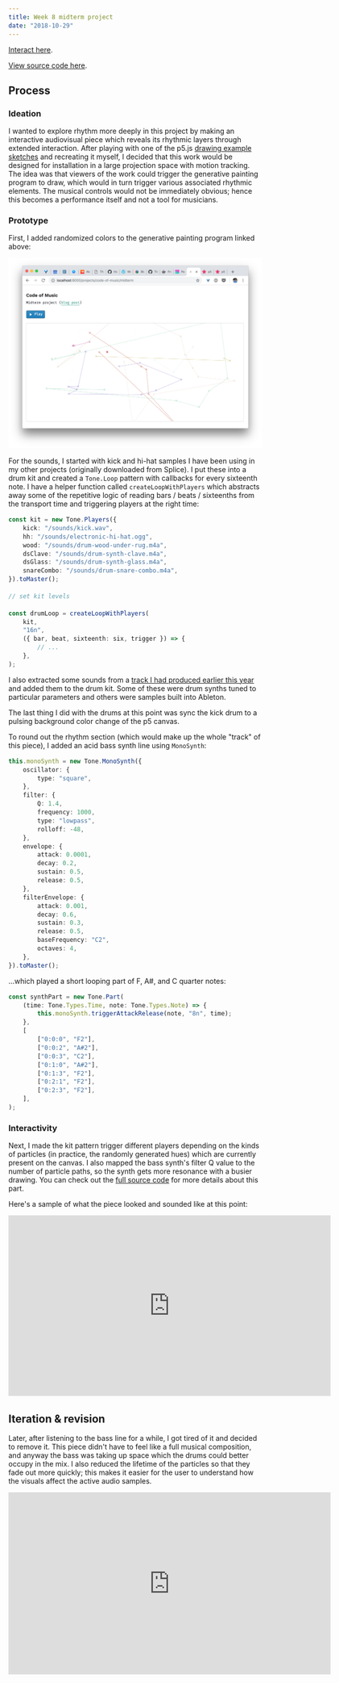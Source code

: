 ```yaml
---
title: Week 8 midterm project
date: "2018-10-29"
---
```


[Interact here](/projects/code-of-music/midterm).

[View source code here](https://github.com/adidahiya/website/blob/develop/src/pages/projects/code-of-music/midterm.tsx).

## Process

### Ideation

I wanted to explore rhythm more deeply in this project by making an interactive audiovisual piece which reveals its rhythmic layers through extended interaction. After playing with one of the p5.js [drawing example sketches](https://p5js.org/examples/hello-p5-drawing.html) and recreating it myself, I decided that this work would be designed for installation in a large projection space with motion tracking. The idea was that viewers of the work could trigger the generative painting program to draw, which would in turn trigger various associated rhythmic elements. The musical controls would not be immediately obvious; hence this becomes a performance itself and not a tool for musicians.

### Prototype

First, I added randomized colors to the generative painting program linked above:

![midterm-progress-1](midterm-progress-1.png)

For the sounds, I started with kick and hi-hat samples I have been using in my other projects (originally downloaded from Splice). I put these into a drum kit and created a `Tone.Loop` pattern with callbacks for every sixteenth note. I have a helper function called `createLoopWithPlayers` which abstracts away some of the repetitive logic of reading bars / beats / sixteenths from the transport time and triggering players at the right time:

```ts
const kit = new Tone.Players({
    kick: "/sounds/kick.wav",
    hh: "/sounds/electronic-hi-hat.ogg",
    wood: "/sounds/drum-wood-under-rug.m4a",
    dsClave: "/sounds/drum-synth-clave.m4a",
    dsGlass: "/sounds/drum-synth-glass.m4a",
    snareCombo: "/sounds/drum-snare-combo.m4a",
}).toMaster();

// set kit levels

const drumLoop = createLoopWithPlayers(
    kit,
    "16n",
    ({ bar, beat, sixteenth: six, trigger }) => {
        // ...
    },
);
```

I also extracted some sounds from a [track I had produced earlier this year](https://soundcloud.com/adi-dahiya/esemplastic) and added them to the drum kit. Some of these were drum synths tuned to particular parameters and others were samples built into Ableton.

The last thing I did with the drums at this point was sync the kick drum to a pulsing background color change of the p5 canvas.

To round out the rhythm section (which would make up the whole "track" of this piece), I added an acid bass synth line using `MonoSynth`:

```ts
this.monoSynth = new Tone.MonoSynth({
    oscillator: {
        type: "square",
    },
    filter: {
        Q: 1.4,
        frequency: 1000,
        type: "lowpass",
        rolloff: -48,
    },
    envelope: {
        attack: 0.0001,
        decay: 0.2,
        sustain: 0.5,
        release: 0.5,
    },
    filterEnvelope: {
        attack: 0.001,
        decay: 0.6,
        sustain: 0.3,
        release: 0.5,
        baseFrequency: "C2",
        octaves: 4,
    },
}).toMaster();
```

...which played a short looping part of F, A#, and C quarter notes:

```ts
const synthPart = new Tone.Part(
    (time: Tone.Types.Time, note: Tone.Types.Note) => {
        this.monoSynth.triggerAttackRelease(note, "8n", time);
    },
    [
        ["0:0:0", "F2"],
        ["0:0:2", "A#2"],
        ["0:0:3", "C2"],
        ["0:1:0", "A#2"],
        ["0:1:3", "F2"],
        ["0:2:1", "F2"],
        ["0:2:3", "F2"],
    ],
);
```

### Interactivity

Next, I made the kit pattern trigger different players depending on the kinds of particles (in practice, the randomly generated hues) which are currently present on the canvas. I also mapped the bass synth's filter Q value to the number of particle paths, so the synth gets more resonance with a busier drawing. You can check out the [full source code](https://github.com/adidahiya/website/blob/c18bb62a575ab8c3377d183005d27ec2c449000c/src/pages/projects/code-of-music/midterm.tsx#L89) for more details about this part.

Here's a sample of what the piece looked and sounded like at this point:

<iframe src="https://player.vimeo.com/video/298872293?loop=1&title=0&byline=0&portrait=0" width="640" height="358" frameborder="0" webkitallowfullscreen mozallowfullscreen allowfullscreen></iframe>

## Iteration & revision

Later, after listening to the bass line for a while, I got tired of it and decided to remove it. This piece didn't have to feel like a full musical composition, and anyway the bass was taking up space which the drums could better occupy in the mix. I also reduced the lifetime of the particles so that they fade out more quickly; this makes it easier for the user to understand how the visuals affect the active audio samples.

<iframe src="https://player.vimeo.com/video/302605287?loop=1&title=0&byline=0&portrait=0" width="640" height="361" frameborder="0" webkitallowfullscreen mozallowfullscreen allowfullscreen></iframe>
